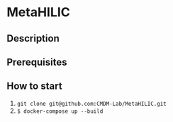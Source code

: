 # MetaHILIC

## Description

## Prerequisites

## How to start
1. `git clone git@github.com:CMDM-Lab/MetaHILIC.git`
2. `$ docker-compose up --build`
